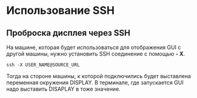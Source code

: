 # Использование SSH

## Проброска дисплея через SSH
На машине, которая будет использоваться
для отображения GUI с другой машины, нужно
установить SSH соединение с помощью __- X__.
```
ssh -X USER_NAME@SOURCE_URL
```

Тогда на стороне машины, к которой
подключились будет выставлена переменная
окружения DISPLAY. В терминале, где запускается
GUI надо выставить DISAPLAY в тоже значение.

